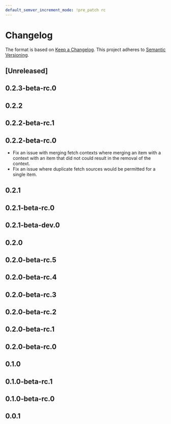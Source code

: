 ```yaml
---
default_semver_increment_mode: !pre_patch rc
---
```

# Changelog

The format is based on [Keep a Changelog](https://keepachangelog.com/en/1.0.0/). This project adheres to [Semantic Versioning](https://semver.org/spec/v2.0.0.html).

## \[Unreleased\]

## 0.2.3-beta-rc.0

## 0.2.2

## 0.2.2-beta-rc.1

## 0.2.2-beta-rc.0

- Fix an issue with merging fetch contexts where merging an item with a context with an item that did not could result in the removal of the context.
- Fix an issue where duplicate fetch sources would be permitted for a single item.

## 0.2.1

## 0.2.1-beta-rc.0

## 0.2.1-beta-dev.0

## 0.2.0

## 0.2.0-beta-rc.5

## 0.2.0-beta-rc.4

## 0.2.0-beta-rc.3

## 0.2.0-beta-rc.2

## 0.2.0-beta-rc.1

## 0.2.0-beta-rc.0

## 0.1.0

## 0.1.0-beta-rc.1

## 0.1.0-beta-rc.0

## 0.0.1
